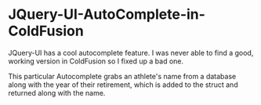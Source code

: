 # JQuery-UI-AutoComplete-in-ColdFusion
JQuery-UI has a cool autocomplete feature. I was never able to find a good, working version in ColdFusion so I fixed up a bad one.


This particular Autocomplete grabs an athlete's name from a database along with the year of their retirement, which is added to the struct and returned along with the name.
